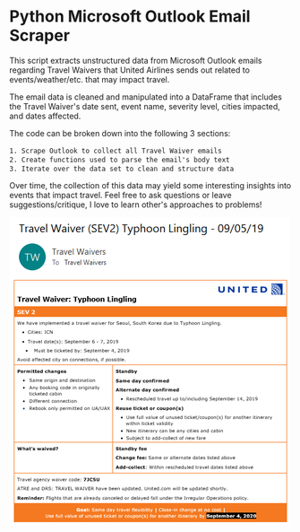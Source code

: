 # Python Microsoft Outlook Email Scraper
This script extracts unstructured data from Microsoft Outlook emails regarding Travel Waivers
that United Airlines sends out related to events/weather/etc. that may impact travel. 

The email data is cleaned and manipulated into a DataFrame that includes the Travel Waiver's
date sent, event name, severity level, cities impacted, and dates affected. 

The code can be broken down into the following 3 sections:

    1. Scrape Outlook to collect all Travel Waiver emails
    2. Create functions used to parse the email's body text 
    3. Iterate over the data set to clean and structure data

Over time, the collection of this data may yield some interesting insights into events that impact travel.
Feel free to ask questions or leave suggestions/critique, I love to learn other's approaches to problems!

![TravelWaiverImage](https://raw.githubusercontent.com/eli64s/Python-Email-Scraper/master/travel_waiver.PNG)
